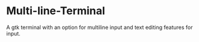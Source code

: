 # Multi-line-Terminal
A gtk terminal with an option for multiline input and text editing features for input.
